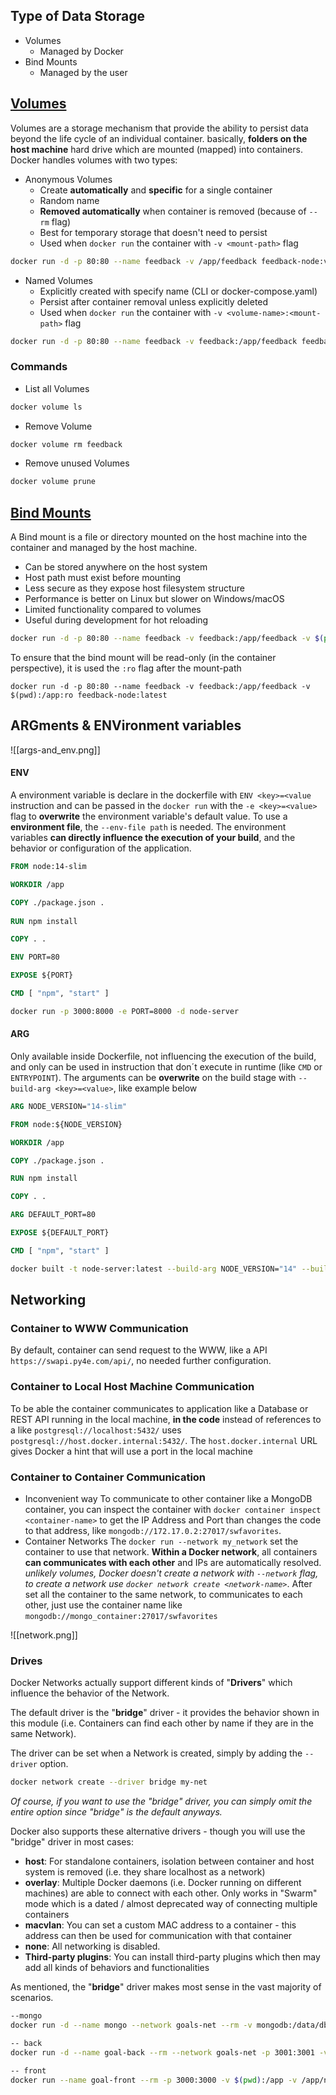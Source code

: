 ## Type of Data Storage

- Volumes
	- Managed by Docker
- Bind Mounts
	- Managed by the user

## [Volumes](https://docs.docker.com/engine/storage/volumes/)

Volumes are a storage mechanism that provide the ability to persist data beyond the life cycle of an individual container. basically, **folders on the host machine** hard drive which are mounted (mapped) into containers. 
Docker handles volumes with two types:
- Anonymous Volumes
	- Create **automatically** and **specific** for a single container
	- Random name
	- **Removed automatically** when container is removed (because of `--rm` flag)
	- Best for temporary storage that doesn't need to persist
	- Used when `docker run` the container with `-v <mount-path>` flag
```bash
docker run -d -p 80:80 --name feedback -v /app/feedback feedback-node:volumes
```
- Named Volumes
	- Explicitly created with specify name (CLI or docker-compose.yaml)
	- Persist after container removal unless explicitly deleted
	- Used when `docker run` the container with `-v <volume-name>:<mount-path>` flag
```bash
docker run -d -p 80:80 --name feedback -v feedback:/app/feedback feedback-node:volumes
```
### Commands
- List all Volumes
```bash
docker volume ls
```
- Remove Volume
```bash
docker volume rm feedback
```
- Remove unused Volumes
```bash
docker volume prune
```

## [Bind Mounts](https://docs.docker.com/engine/storage/bind-mounts/)

A Bind mount is a file or directory mounted on the host machine into the container and managed by the host machine.

- Can be stored anywhere on the host system
- Host path must exist before mounting
- Less secure as they expose host filesystem structure
- Performance is better on Linux but slower on Windows/macOS
- Limited functionality compared to volumes
- Useful during development for hot reloading

```bash
docker run -d -p 80:80 --name feedback -v feedback:/app/feedback -v $(pwd):/app feedback-node:latest
```

To ensure that the bind mount will be read-only (in the container perspective), it is used the `:ro` flag after the mount-path
```
docker run -d -p 80:80 --name feedback -v feedback:/app/feedback -v $(pwd):/app:ro feedback-node:latest
```


## ARGments & ENVironment variables

![[args-and_env.png]]
#### ENV
A environment variable is declare in the dockerfile with `ENV <key>=<value` instruction and can be passed in the `docker run` with the `-e <key>=<value>` flag to **overwrite** the environment variable's default value. To use a **environment file**, the `--env-file path` is needed. The environment variables **can directly influence the execution of your build**, and the behavior or configuration of the application.

```Dockerfile
FROM node:14-slim

WORKDIR /app

COPY ./package.json .
 
RUN npm install

COPY . .

ENV PORT=80

EXPOSE ${PORT}

CMD [ "npm", "start" ]
```

```bash
docker run -p 3000:8000 -e PORT=8000 -d node-server
```
#### ARG
Only available inside Dockerfile, not influencing the execution of the build, and only can be used in instruction that don´t execute in runtime (like `CMD` or `ENTRYPOINT`). The arguments can be **overwrite** on the build stage with `--build-arg <key>=<value>`, like example below

```Dockerfile
ARG NODE_VERSION="14-slim"

FROM node:${NODE_VERSION}

WORKDIR /app

COPY ./package.json .

RUN npm install

COPY . .

ARG DEFAULT_PORT=80

EXPOSE ${DEFAULT_PORT}

CMD [ "npm", "start" ]
```

```bash
docker built -t node-server:latest --build-arg NODE_VERSION="14" --build-arg DEFAULT_PORT=8000 .
```

## Networking

### Container to WWW Communication

By default, container can send request to the WWW, like a API `https://swapi.py4e.com/api/`, no needed further configuration. 
### Container to Local Host Machine Communication
To be able the container communicates to application like a Database or REST API running in the local machine, **in the code** instead of references to a like `postgresql://localhost:5432/` uses `postgresql://host.docker.internal:5432/`. The `host.docker.internal` URL gives Docker a hint that will use a port in the local machine
### Container to Container Communication
- Inconvenient way
To communicate to other container like a MongoDB container, you can inspect the container with `docker container inspect <container-name>` to get the IP Address and Port than changes the code to that address, like `mongodb://172.17.0.2:27017/swfavorites`.
- Container Networks
 The `docker run --network my_network` set the container to use that network. **Within a Docker network**, all containers **can communicates with each other** and IPs are automatically resolved. *unlikely volumes, Docker doesn't create a network with `--network` flag, to create a network use `docker network create <network-name>`*.  After set all the container to the same network, to communicates to each other, just use the container name like `mongodb://mongo_container:27017/swfavorites`
 
![[network.png]]

### Drives

Docker Networks actually support different kinds of "**Drivers**" which influence the behavior of the Network.

The default driver is the "**bridge**" driver - it provides the behavior shown in this module (i.e. Containers can find each other by name if they are in the same Network).

The driver can be set when a Network is created, simply by adding the `--driver` option.
```bash
docker network create --driver bridge my-net
```

_Of course, if you want to use the "bridge" driver, you can simply omit the entire option since "bridge" is the default anyways._

Docker also supports these alternative drivers - though you will use the "bridge" driver in most cases:

- **host**: For standalone containers, isolation between container and host system is removed (i.e. they share localhost as a network)
- **overlay**: Multiple Docker daemons (i.e. Docker running on different machines) are able to connect with each other. Only works in "Swarm" mode which is a dated / almost deprecated way of connecting multiple containers
- **macvlan**: You can set a custom MAC address to a container - this address can then be used for communication with that container
- **none**: All networking is disabled.
- **Third-party plugins**: You can install third-party plugins which then may add all kinds of behaviors and functionalities
    
As mentioned, the "**bridge**" driver makes most sense in the vast majority of scenarios.

```bash
--mongo
docker run -d --name mongo --network goals-net --rm -v mongodb:/data/db -e MONGO_INITDB_ROOT_USERNAME=admin -e MONGO_INITDB_ROOT_PASSWORD=secret mongo

-- back
docker run -d --name goal-back --rm --network goals-net -p 3001:3001 -v $(pwd):/app:ro -v /app/node_modules -v logs:/app/logs goals-node

-- front
docker run --name goal-front --rm -p 3000:3000 -v $(pwd):/app -v /app/node_modules -d react-goals
```